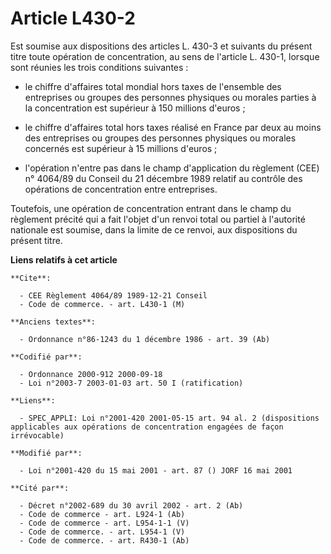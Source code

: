 # Article L430-2

Est soumise aux dispositions des articles L. 430-3 et suivants du présent titre toute opération de concentration, au sens de
l'article L. 430-1, lorsque sont réunies les trois conditions suivantes :

- le chiffre d'affaires total mondial hors taxes de l'ensemble des entreprises ou groupes des personnes physiques ou morales
parties à la concentration est supérieur à 150 millions d'euros ;

- le chiffre d'affaires total hors taxes réalisé en France par deux au moins des entreprises ou groupes des personnes
physiques ou morales concernés est supérieur à 15 millions d'euros ;

- l'opération n'entre pas dans le champ d'application du règlement (CEE) n° 4064/89 du Conseil du 21 décembre 1989 relatif au
contrôle des opérations de concentration entre entreprises.

Toutefois, une opération de concentration entrant dans le champ du règlement précité qui a fait l'objet d'un renvoi total ou
partiel à l'autorité nationale est soumise, dans la limite de ce renvoi, aux dispositions du présent titre.

**Liens relatifs à cet article**

	**Cite**:

	  - CEE Règlement 4064/89 1989-12-21 Conseil
	  - Code de commerce. - art. L430-1 (M)

	**Anciens textes**:

	  - Ordonnance n°86-1243 du 1 décembre 1986 - art. 39 (Ab)

	**Codifié par**:

	  - Ordonnance 2000-912 2000-09-18
	  - Loi n°2003-7 2003-01-03 art. 50 I (ratification)

	**Liens**:

	  - SPEC_APPLI: Loi n°2001-420 2001-05-15 art. 94 al. 2 (dispositions applicables aux opérations de concentration engagées de façon irrévocable)

	**Modifié par**:

	  - Loi n°2001-420 du 15 mai 2001 - art. 87 () JORF 16 mai 2001

	**Cité par**:

	  - Décret n°2002-689 du 30 avril 2002 - art. 2 (Ab)
	  - Code de commerce - art. L924-1 (Ab)
	  - Code de commerce - art. L954-1-1 (V)
	  - Code de commerce. - art. L954-1 (V)
	  - Code de commerce. - art. R430-1 (Ab)
